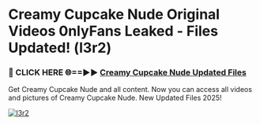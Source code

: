 # Creamy Cupcake Nude Original Videos 0nlyFans Leaked - Files Updated! (l3r2)

<h3>🔴 CLICK HERE 🌐==►► <a href="https://tinyurl.com/52m3yx9h" rel="nofollow">Creamy Cupcake Nude Updated Files</a></h3>

Get Creamy Cupcake Nude and all content. Now you can access all videos and pictures of Creamy Cupcake Nude. New Updated Files 2025!

[![l3r2](https://i.imgur.com/TnHtlc8.gif)](https://tinyurl.com/52m3yx9h)
